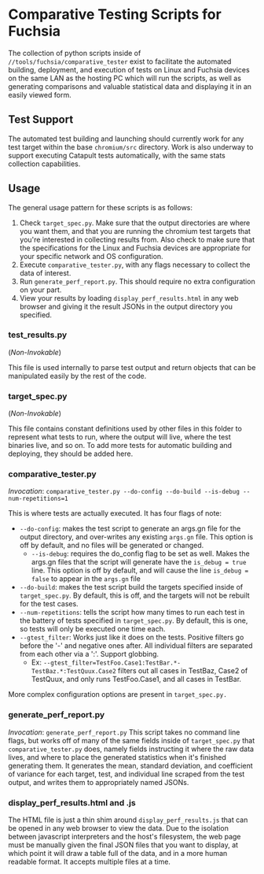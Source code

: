 # Comparative Testing Scripts for Fuchsia

The collection of python scripts inside of `//tools/fuchsia/comparative_tester`
exist to facilitate the automated building, deployment, and execution of tests
on Linux and Fuchsia devices on the same LAN as the hosting PC which will run
the scripts, as well as generating comparisons and valuable statistical data and
displaying it in an easily viewed form.

## Test Support
The automated test building and launching should currently work for any test
target within the base `chromium/src` directory. Work is also underway to
support executing Catapult tests automatically, with the same stats collection
capabilities.

## Usage
The general usage pattern for these scripts is as follows:
1. Check `target_spec.py`. Make sure that the output directories are where you
      want them, and that you are running the chromium test targets that you're
      interested in collecting results from. Also check to make sure that the
      specifications for the Linux and Fuchsia devices are appropriate for your
      specific network and OS configuration.
2. Execute `comparative_tester.py`, with any flags necessary to collect the data
      of interest.
3. Run `generate_perf_report.py`. This should require no extra configuration on
      your part.
4. View your results by loading `display_perf_results.html` in any web browser
      and giving it the result JSONs in the output directory you specified.

### test_results.py
(_Non-Invokable_)

This file is used internally to parse test output and return objects that can be
manipulated easily by the rest of the code.

### target_spec.py
(_Non-Invokable_)

This file contains constant definitions used by other files in this folder to
represent what tests to run, where the output will live, where the test binaries
live, and so on. To add more tests for automatic building and deploying, they
should be added here.

### comparative_tester.py
_Invocation_: `comparative_tester.py --do-config --do-build --is-debug --num-repetitions=1`

This is where tests are actually executed. It has four flags of note:
  * `--do-config`: makes the test script to generate an args.gn file for
        the output directory, and over-writes any existing `args.gn` file. This
        option is off by default, and no files will be generated or changed.
      * `--is-debug`: requires the do_config flag to be set as well. Makes
            the args.gn files that the script will generate have the
            `is_debug = true` line. This option is off by default, and will
            cause the line `is_debug = false` to appear in the `args.gn` file
  * `--do-build`: makes the test script build the targets specified inside of
        `target_spec.py`. By default, this is off, and the targets will not be
        rebuilt for the test cases.
  * `--num-repetitions`: tells the script how many times to run each test in the
        battery of tests specified in `target_spec.py`. By default, this is one,
        so tests will only be executed one time each.
  * `--gtest_filter`: Works just like it does on the tests. Positive filters go
        before the '-' and negative ones after. All individual filters are
        separated from each other via a ':'. Support globbing.
      * Ex: `--gtest_filter=TestFoo.Case1:TestBar.*-TestBaz.*:TestQuux.Case2`
            filters out all cases in TestBaz, Case2 of TestQuux, and only runs
            TestFoo.Case1, and all cases in TestBar.

More complex configuration options are present in `target_spec.py.`

### generate_perf_report.py
_Invocation_: `generate_perf_report.py`
This script takes no command line flags, but works off of many of the same
fields inside of `target_spec.py` that `comparative_tester.py` does, namely
fields instructing it where the raw data lives, and where to place the generated
statistics when it's finished generating them. It generates the mean, standard
deviation, and coefficient of variance for each target, test, and individual
line scraped from the test output, and writes them to appropriately named JSONs.

### display_perf_results.html and .js
The HTML file is just a thin shim around `display_perf_results.js` that can be
opened in any web browser to view the data. Due to the isolation between
javascript interpreters and the host's filesystem, the web page must be manually
given the final JSON files that you want to display, at which point it will draw
a table full of the data, and in a more human readable format. It accepts
multiple files at a time.